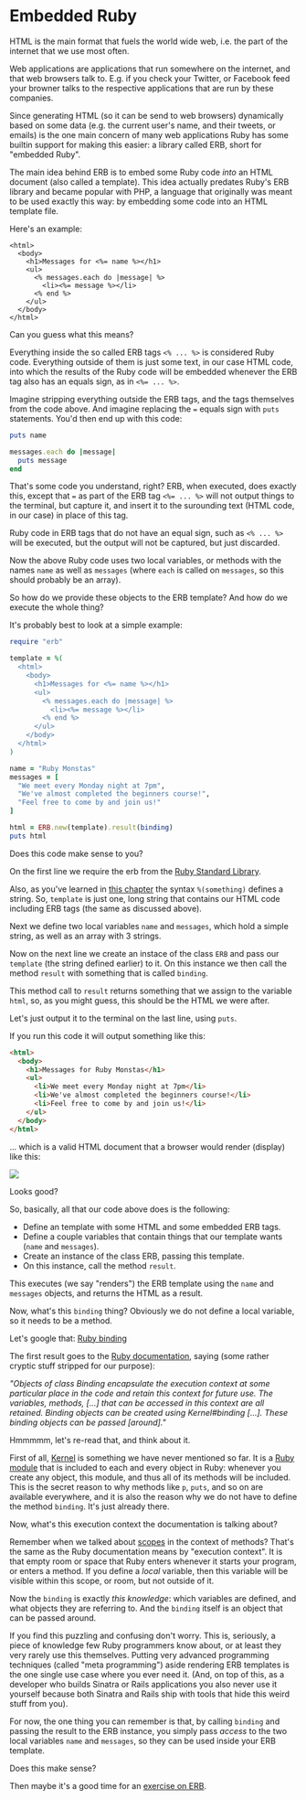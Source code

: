 # Embedded Ruby

HTML is the main format that fuels the world wide web, i.e. the part of the
internet that we use most often.

Web applications are applications that run somewhere on the internet, and that
web browsers talk to. E.g. if you check your Twitter, or Facebook feed your browner
talks to the respective applications that are run by these companies.

Since generating HTML (so it can be send to web browsers) dynamically based on
some data (e.g. the current user's name, and their tweets, or emails) is the
one main concern of many web applications Ruby has some builtin support for
making this easier: a library called ERB, short for "embedded Ruby".

The main idea behind ERB is to embed some Ruby code *into* an HTML document
(also called a template). This idea actually predates Ruby's ERB library and
became popular with PHP, a language that originally was meant to be used
exactly this way: by embedding some code into an HTML template file.

Here's an example:

```erb
<html>
  <body>
    <h1>Messages for <%= name %></h1>
    <ul>
      <% messages.each do |message| %>
        <li><%= message %></li>
      <% end %>
    </ul>
  </body>
</html>
```

Can you guess what this means?

Everything inside the so called ERB tags `<% ... %>` is considered Ruby code.
Everything outside of them is just some text, in our case HTML code, into
which the results of the Ruby code will be embedded whenever the ERB tag also
has an equals sign, as in `<%= ... %>`.

Imagine stripping everything outside the ERB tags, and the tags themselves
from the code above. And imagine replacing the `=` equals sign with `puts`
statements. You'd then end up with this code:

```ruby
puts name

messages.each do |message|
  puts message
end
```

That's some code you understand, right? ERB, when executed, does exactly this,
except that `=` as part of the ERB tag `<%= ... %>` will not output things to
the terminal, but capture it, and insert it to the surounding text (HTML code,
in our case) in place of this tag.

Ruby code in ERB tags that do not have an equal sign, such as `<% ... %>` will
be executed, but the output will not be captured, but just discarded.

Now the above Ruby code uses two local variables, or methods with the names
`name` as well as `messages` (where `each` is called on `messages`, so this
should probably be an array).

So how do we provide these objects to the ERB template? And how do we execute
the whole thing?

It's probably best to look at a simple example:

```ruby
require "erb"

template = %(
  <html>
    <body>
      <h1>Messages for <%= name %></h1>
      <ul>
        <% messages.each do |message| %>
          <li><%= message %></li>
        <% end %>
      </ul>
    </body>
  </html>
)

name = "Ruby Monstas"
messages = [
  "We meet every Monday night at 7pm",
  "We've almost completed the beginners course!",
  "Feel free to come by and join us!"
]

html = ERB.new(template).result(binding)
puts html
```

Does this code make sense to you?

On the first line we require the erb from the
<a href="http://ruby-doc.org/stdlib-2.2.2/libdoc/erb/rdoc/ERB.html">Ruby Standard Library</a>.

Also, as you've learned in <a href="/bonus_1/alternative-syntax.html">this chapter</a>
the syntax `%(something)` defines a string. So, `template` is just one, long
string that contains our HTML code including ERB tags (the same as discussed above).

Next we define two local variables `name` and `messages`, which hold a simple
string, as well as an array with 3 strings.

Now on the next line we create an instace of the class `ERB` and pass our
`template` (the string defined earlier) to it. On this instance we then call
the method `result` with something that is called `binding`.

This method call to `result` returns something that we assign to the variable
`html`, so, as you might guess, this should be the HTML we were after.

Let's just output it to the terminal on the last line, using `puts`.

If you run this code it will output something like this:

```html
<html>
  <body>
    <h1>Messages for Ruby Monstas</h1>
    <ul>
      <li>We meet every Monday night at 7pm</li>
      <li>We've almost completed the beginners course!</li>
      <li>Feel free to come by and join us!</li>
    </ul>
  </body>
</html>
```

... which is a valid HTML document that a browser would render (display) like
this:

<img src="/assets/images/06-erb_1.png">

Looks good?

So, basically, all that our code above does is the following:

* Define an template with some HTML and some embedded ERB tags.
* Define a couple variables that contain things that our template wants (`name` and `messages`).
* Create an instance of the class ERB, passing this template.
* On this instance, call the method `result`.

This executes (we say "renders") the ERB template using the `name` and
`messages` objects, and returns the HTML as a result.

Now, what's this `binding` thing? Obviously we do not define a local variable,
so it needs to be a method.

Let's google that: <a href="">Ruby binding</a>

The first result goes to the <a
href="http://ruby-doc.org/core-2.2.0/Binding.html">Ruby documentation</a>,
saying (some rather cryptic stuff stripped for our purpose):

*"Objects of class Binding encapsulate the execution context at some particular
place in the code and retain this context for future use. The variables,
methods, [...] that can be accessed in this context are all retained. Binding
objects can be created using Kernel#binding [...]. These binding objects can be
passed [around]."*

Hmmmmm, let's re-read that, and think about it.

First of all, <a href="http://ruby-doc.org/core-2.2.2/Kernel.html">Kernel</a>
is something we have never mentioned so far. It is a
<a href="/bonus_2/modules">Ruby module</a> that is included to each and every
object in Ruby: whenever you create any object, this module, and thus all of
its methods will be included. This is the secret reason to why methods like
`p`, `puts`, and so on are available everywhere, and it is also the reason
why we do not have to define the method `binding`. It's just already there.

Now, what's this execution context the documentation is talking about?

Remember when we talked about <a href="/methods/scopes.html">scopes</a> in the
context of methods? That's the same as the Ruby documentation means by
"execution context".  It is that empty room or space that Ruby enters whenever
it starts your program, or enters a method. If you define a *local* variable,
then this variable will be visible within this scope, or room, but not outside
of it.

Now the `binding` is exactly *this knowledge*: which variables are defined,
and what objects they are referring to. And the `binding` itself is an object
that can be passed around.

If you find this puzzling and confusing don't worry. This is, seriously, a
piece of knowledge few Ruby programmers know about, or at least they very
rarely use this themselves. Putting very advanced programming techniques
(called "meta programming") aside rendering ERB templates is the one single use
case where you ever need it. (And, on top of this, as a developer who builds
Sinatra or Rails applications you also never use it yourself because both
Sinatra and Rails ship with tools that hide this weird stuff from you).

For now, the one thing you can remember is that, by calling `binding` and
passing the result to the ERB instance, you simply pass *access* to the
two local variables `name` and `messages`, so they can be used inside your
ERB template.

Does this make sense?

Then maybe it's a good time for an
<a href="/exercises/mailbox_erb.html">exercise on ERB</a>.







